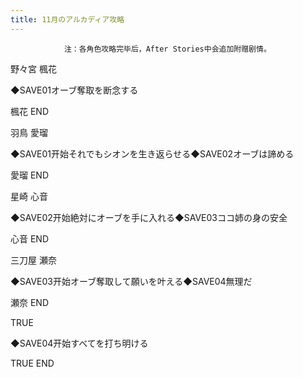 ```yaml
---
title: 11月のアルカディア攻略
---
```


                注：各角色攻略完毕后，After Stories中会追加附赠剧情。

野々宮 楓花

◆SAVE01オーブ奪取を断念する

楓花 END

羽鳥 愛瑠

◆SAVE01开始それでもシオンを生き返らせる◆SAVE02オーブは諦める

愛瑠 END

星崎 心音

◆SAVE02开始絶対にオーブを手に入れる◆SAVE03ココ姉の身の安全

心音 END

三刀屋 瀬奈

◆SAVE03开始オーブ奪取して願いを叶える◆SAVE04無理だ

瀬奈 END

TRUE

◆SAVE04开始すべてを打ち明ける

TRUE END
              
